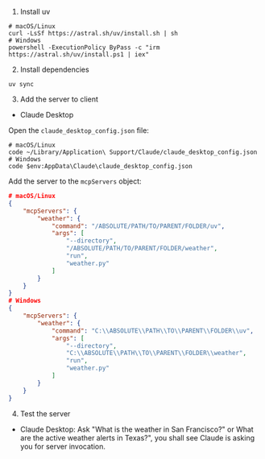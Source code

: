 1. Install uv
```shell
# macOS/Linux
curl -LsSf https://astral.sh/uv/install.sh | sh
# Windows
powershell -ExecutionPolicy ByPass -c "irm https://astral.sh/uv/install.ps1 | iex"
```

2. Install dependencies
```shell
uv sync
```

3. Add the server to client
- Claude Desktop

Open the `claude_desktop_config.json` file:
```shell
# macOS/Linux
code ~/Library/Application\ Support/Claude/claude_desktop_config.json
# Windows
code $env:AppData\Claude\claude_desktop_config.json
```

Add the server to the `mcpServers` object:
```json
# macOS/Linux
{
    "mcpServers": {
		"weather": {
			"command": "/ABSOLUTE/PATH/TO/PARENT/FOLDER/uv",
			"args": [
				"--directory",
				"/ABSOLUTE/PATH/TO/PARENT/FOLDER/weather",
				"run",
				"weather.py"
			]
		}
	}
}
# Windows
{
    "mcpServers": {
        "weather": {
            "command": "C:\\ABSOLUTE\\PATH\\TO\\PARENT\\FOLDER\\uv",
            "args": [
                "--directory",
                "C:\\ABSOLUTE\\PATH\\TO\\PARENT\\FOLDER\\weather",
                "run",
                "weather.py"
            ]
        }
    }
}
```


4. Test the server
- Claude Desktop: Ask "What is the weather in San Francisco?" or What are the active weather alerts in Texas?", you shall see Claude is asking you for server invocation.